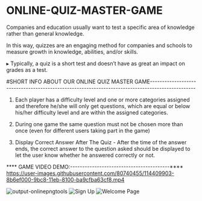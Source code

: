 # ONLINE-QUIZ-MASTER-GAME

Companies and education usually want to test a specific area of knowledge rather than general knowledge. 
 
In this way, quizzes are an engaging method for companies and schools to measure growth in knowledge, abilities, and/or skills.

▸ Typically, a quiz is a short test and doesn’t have as great an impact on grades as a test. 


#SHORT INFO ABOUT OUR ONLINE QUIZ MASTER GAME-------------------------------------------------------------------------------------------------

1. Each player has a difficulty level and one or more categories assigned and therefore he/she will only get questions, which are equal or below his/her difficulty level and are within the assigned categories.

2. During one game the same question must not be chosen more than once (even for different users taking part in the game)

3. Display Correct Answer After The Quiz - After the time of the answer ends, the correct answer to the question asked should be displayed to let the user know whether he answered correctly or not.


**** GAME VIDEO DEMO:-----------------------------------------****
https://user-images.githubusercontent.com/80740455/114409903-8b6ef000-9bc8-11eb-8100-ba9cfba63cf8.mp4



![output-onlinepngtools](https://user-images.githubusercontent.com/80740455/114268225-b23cf300-9a1d-11eb-82fa-479bda6f2800.png)
![Sign Up](https://user-images.githubusercontent.com/80740455/114268229-b6691080-9a1d-11eb-8194-28f82496de5b.PNG)
![Welcome Page](https://user-images.githubusercontent.com/80740455/114268232-b79a3d80-9a1d-11eb-8656-5daa428f37e5.PNG)





